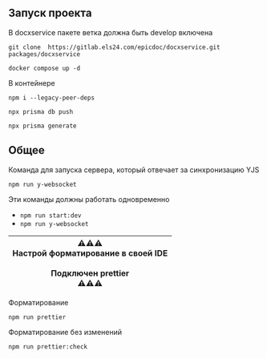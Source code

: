 ## Запуск проекта    

В docxservice пакете ветка должна быть develop включена

```
git clone  https://gitlab.els24.com/epicdoc/docxservice.git packages/docxservice

docker compose up -d
```

В контейнере

```
npm i --legacy-peer-deps

npx prisma db push

npx prisma generate
```

## Общее

Команда для запуска сервера, который отвечает за синхронизацию YJS
```
npm run y-websocket
```

Эти команды должны работать одновременно

- ``npm run start:dev``
- ``npm run y-websocket``

| ⚠️⚠️⚠️<br/>Настрой форматирование в своей IDE<br/><br/>Подключен prettier<br/>⚠️⚠️⚠️ |
|---------------------------------------------------------------------------------|

Форматирование

```
npm run prettier
```

Форматирование без изменений

```
npm run prettier:check
```

